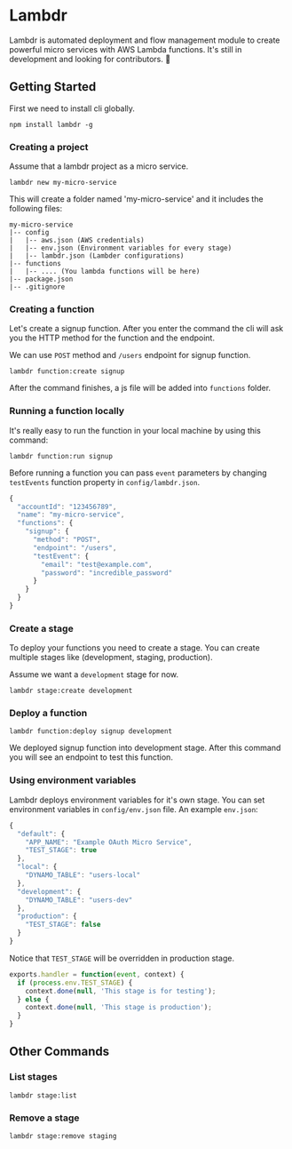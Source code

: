 Lambdr
======
Lambdr is automated deployment and flow management module to create powerful micro services with AWS Lambda functions. It's still in development and looking for contributors. 🤘

## Getting Started
First we need to install cli globally.
```
npm install lambdr -g
```

### Creating a project
Assume that a lambdr project as a micro service.
```
lambdr new my-micro-service
```

This will create a folder named 'my-micro-service' and it includes the following files:

```
my-micro-service
|-- config
|   |-- aws.json (AWS credentials)
|   |-- env.json (Environment variables for every stage)
|   |-- lambdr.json (Lambder configurations)
|-- functions
|   |-- .... (You lambda functions will be here)
|-- package.json
|-- .gitignore
```

### Creating a function
Let's create a signup function. After you enter the command the cli will ask you the HTTP method for the function and the endpoint.

We can use ```POST``` method and ```/users``` endpoint for signup function.

```
lambdr function:create signup
```

After the command finishes, a js file will be added into ```functions``` folder.

### Running a function locally
It's really easy to run the function in your local machine by using this command:
```
lambdr function:run signup
```

Before running a function you can pass ```event``` parameters by changing ```testEvents``` function property in ```config/lambdr.json```.
```javascript
{
  "accountId": "123456789",
  "name": "my-micro-service",
  "functions": {
    "signup": {
      "method": "POST",
      "endpoint": "/users",
      "testEvent": {
        "email": "test@example.com",
        "password": "incredible_password"
      }
    }
  }
}
```

### Create a stage
To deploy your functions you need to create a stage. You can create multiple stages like (development, staging, production).

Assume we want a ```development``` stage for now.

```
lambdr stage:create development
```

### Deploy a function
```
lambdr function:deploy signup development
```

We deployed signup function into development stage. After this command you will see an endpoint to test this function.

### Using environment variables
Lambdr deploys environment variables for it's own stage. You can set environment variables in ```config/env.json``` file. An example ```env.json```:
```javascript
{
  "default": {
    "APP_NAME": "Example OAuth Micro Service",
    "TEST_STAGE": true
  },
  "local": {
    "DYNAMO_TABLE": "users-local"
  },
  "development": {
    "DYNAMO_TABLE": "users-dev"
  },
  "production": {
    "TEST_STAGE": false
  }
}
```

Notice that ```TEST_STAGE``` will be overridden in production stage.

```javascript
exports.handler = function(event, context) {
  if (process.env.TEST_STAGE) {
    context.done(null, 'This stage is for testing');
  } else {
    context.done(null, 'This stage is production');
  }
}
```



## Other Commands
### List stages
```
lambdr stage:list
```

### Remove a stage
```
lambdr stage:remove staging
```
